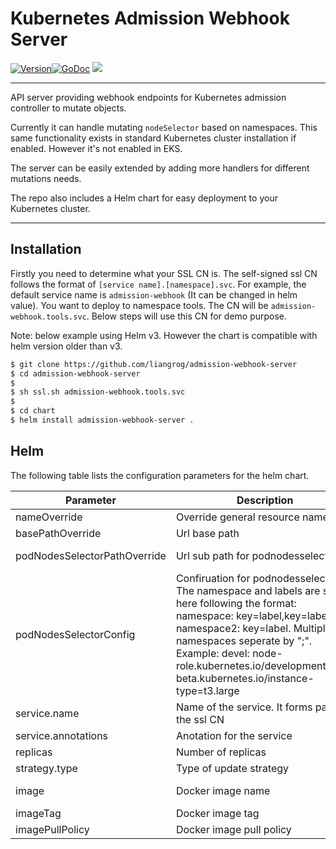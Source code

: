 # Kubernetes Admission Webhook Server
[![Version](https://img.shields.io/github/v/release/liangrog/admission-webhook-server)](https://github.com/liangrog/admission-webhook-server/releases)[![GoDoc](https://godoc.org/github.com/liangrog/admission-webhook-server?status.svg)](https://godoc.org/github.com/liangrog/admission-webhook-server)
![](https://github.com/liangrog/admission-webhook-server/workflows/Release/badge.svg)

---

API server providing webhook endpoints for Kubernetes admission controller to mutate objects. 

Currently it can handle mutating `nodeSelector` based on namespaces. This same functionality exists in standard Kubernetes cluster installation if enabled. However it's not enabled in EKS. 

The server can be easily extended by adding more handlers for different mutations needs.

The repo also includes a Helm chart for easy deployment to your Kubernetes cluster.

---

## Installation
Firstly you need to determine what your SSL CN is. The self-signed ssl CN follows the format of `[service name].[namespace].svc`. For example, the default service name is `admission-webhook` (It can be changed in helm value). You want to deploy to namespace tools. The CN will be `admission-webhook.tools.svc`. Below steps will use this CN for demo purpose.

Note: below example using Helm v3. However the chart is compatible with helm version older than v3.

```sh
$ git clone https://github.com/liangrog/admission-webhook-server
$ cd admission-webhook-server
$
$ sh ssl.sh admission-webhook.tools.svc
$
$ cd chart
$ helm install admission-webhook-server .
```

## Helm 
The following table lists the configuration parameters for the helm chart.

| Parameter  | Description  | Default  | 
|---|---|---|
| nameOverride  | Override general resource name   |   |
| basePathOverride  | Url base path   | mutate  | 
| podNodesSelectorPathOverride  | Url sub path for podnodesselector  | pod-nodes-selector  |
| podNodesSelectorConfig  | Confiruation for podnodesselector. The namespace and labels are set here following the format: namespace: key=label,key=label; namespace2: key=label. Multiple namespaces seperate by ";". Example: devel: node-role.kubernetes.io/development=true, beta.kubernetes.io/instance-type=t3.large  |   |
| service.name  | Name of the service. It forms part of the ssl CN  | admission-webhook  |
| service.annotations  | Anotation for the service  | {} |
| replicas | Number of replicas  | 1  |
| strategy.type  | Type of update strategy  | RollingUpdate  |
| image  | Docker image name  | liangrog/admission-webhook-server  |
| imageTag  | Docker image tag  | latest  |
| imagePullPolicy  | Docker image pull policy  | Always  |
